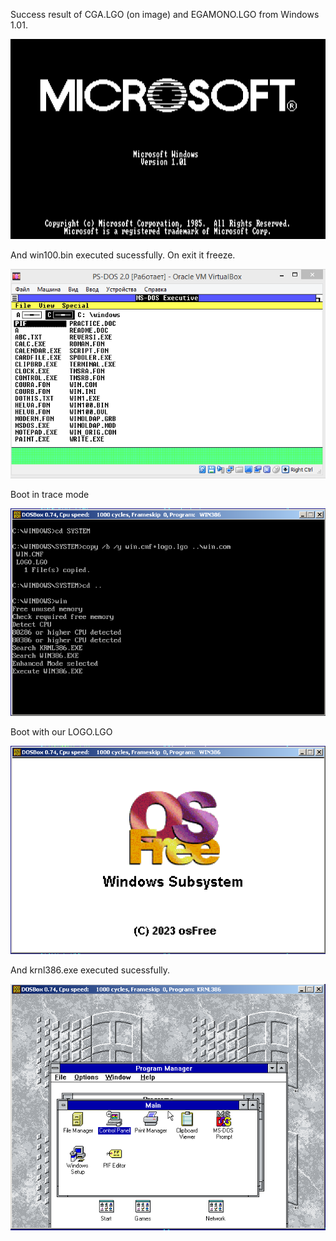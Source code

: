 Success result of CGA.LGO (on image) and EGAMONO.LGO from Windows 1.01.

![This is an image](https://github.com/osfree-project/WIN16/blob/master/win/Screenshot%20from%202022-09-11%2020-47-47.png)

And win100.bin executed sucessfully. On exit it freeze.

![This is an image](https://github.com/osfree-project/WIN16/blob/master/win/win100.png)

Boot in trace mode

![This is an image](https://github.com/osfree-project/WIN16/blob/master/win/boot.png)

Boot with our LOGO.LGO

![This is an image](https://github.com/osfree-project/WIN16/blob/master/win/logo.png)

And krnl386.exe executed sucessfully.

![This is an image](https://github.com/osfree-project/WIN16/blob/master/win/win31.png)
